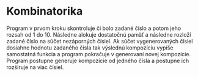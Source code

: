 # Kombinatorika
Program v prvom kroku skontroluje či bolo zadané číslo a potom jeho rozsah od 1 do 10. 
Následne alokuje dostatočnú pamäť a následne rozloží zadané číslo na súčet nezáporných čísiel. 
Ak súčet vygenerovaných čísiel dosiahne hodnotu zadaného čísla tak výslednú kompozíciu vypíše samostatná funkcia a program pokračuje v generovaní novej kompozície.
Program postupne generuje kompozície od jedného čísla a postupne ich rozširuje na viac čísiel.
